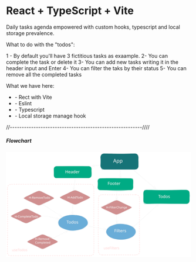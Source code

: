 # React + TypeScript + Vite

Daily tasks agenda empowered with custom hooks, typescript and local storage prevalence.

What to do with the "todos":

1 - By default you'll have 3 fictitious tasks as exaample.
2- You can complete the task or delete it
3- You can add new tasks writing it in the header input and Enter
4- You can filter the taks by their status
5- You can remove all the completed tasks

What we have here:

<ul>
<li>- Rect with Vite</li>
<li>- Eslint</li>
<li>- Typescript</li>
<li>- Local storage manage hook</li>
</ul>

//--------------------------------------------------------////

<h5>Flowchart</h5>

<img src="./public/todos-anew.svg" alt="flowchart" />